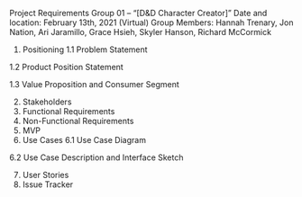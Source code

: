 Project Requirements
Group 01 – “[D&D Character Creator]”
Date and location: February 13th, 2021 (Virtual)
Group Members: Hannah Trenary, Jon Nation, Ari Jaramillo, Grace Hsieh, Skyler Hanson, Richard McCormick
1. Positioning
1.1 Problem Statement

1.2 Product Position Statement

1.3 Value Proposition and Consumer Segment

2. Stakeholders
3. Functional Requirements
4. Non-Functional Requirements
5. MVP
6. Use Cases
6.1 Use Case Diagram

6.2 Use Case Description and Interface Sketch

7. User Stories
8. Issue Tracker
